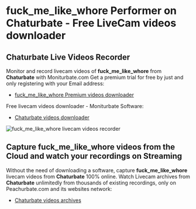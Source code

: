 # fuck_me_like_whore Performer on Chaturbate - Free LiveCam videos downloader

## Chaturbate Live Videos Recorder

Monitor and record livecam videos of **fuck_me_like_whore** from **Chaturbate** with Moniturbate.com
Get a premium trial for free by just and only registering with your Email address:
* [fuck_me_like_whore Premium videos downloader](https://moniturbate.com/request-demo-licence-key.html)

Free livecam videos downloader - Moniturbate Software:
* [Chaturbate videos downloader](https://moniturbate.com/moniturbate-download-software.html)

![fuck_me_like_whore livecam videos recorder](https://peachurnet.com/templates/moniturbate-software.png)


## Capture fuck_me_like_whore videos from the Cloud and watch your recordings on Streaming

Without the need of downloading a software, capture **fuck_me_like_whore** livecam videos from **Chaturbate** 100% online.
Watch Livecam archives from **Chaturbate** unlimitedly from thousands of existing recordings, only on Peachurbate.com and its websites network:
* [Chaturbate videos archives](https://peachurnet.com/)